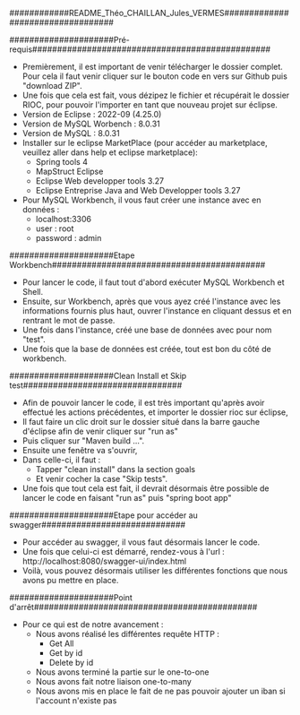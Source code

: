 ############README_Théo_CHAILLAN_Jules_VERMES##################################

#####################Pré-requis################################################

- Premièrement, il est important de venir télécharger le dossier complet. Pour cela il faut venir cliquer sur le bouton code en vers sur Github puis "download ZIP".
- Une fois que cela est fait, vous dézipez le fichier et récupérait le dossier RIOC, pour pouvoir l'importer en tant que nouveau projet sur éclipse.
- Version de Eclipse : 2022-09 (4.25.0)
- Version de MySQL Worbench : 8.0.31
- Version de MySQL : 8.0.31
- Installer sur le eclipse MarketPlace (pour accéder au marketplace, veuillez aller dans help et eclipse marketplace):
	- Spring tools 4
	- MapStruct Eclipse
	- Eclipse Web developper tools 3.27
	- Eclipse Entreprise Java and Web Developper tools 3.27
- Pour MySQL Workbench, il vous faut créer une instance avec en données :
	- localhost:3306
	- user : root
	- password : admin

#####################Etape Workbench###########################################

- Pour lancer le code, il faut tout d'abord exécuter MySQL Workbench et Shell.
- Ensuite, sur Workbench, après que vous ayez créé l'instance avec les informations fournis plus haut, ouvrer l'instance en cliquant dessus et en rentrant le mot de passe.
- Une fois dans l'instance, créé une base de données avec pour nom "test".
- Une fois que la base de données est créée, tout est bon du côté de workbench.

#####################Clean Install et Skip test################################

- Afin de pouvoir lancer le code, il est très important qu'après avoir effectué les actions précédentes, et importer le dossier rioc sur éclipse,
- Il faut faire un clic droit sur le dossier situé dans la barre gauche d'éclipse afin de venir cliquer sur "run as"
- Puis cliquer sur "Maven build ...".
- Ensuite une fenêtre va s'ouvrir,
- Dans celle-ci, il faut :
	- Tapper "clean install" dans la section goals
	- Et venir cocher la case "Skip tests".
- Une fois que tout cela est fait, il devrait désormais être possible de lancer le code en faisant "run as" puis "spring boot app"

#####################Etape pour accéder au swagger#############################

- Pour accéder au swagger, il vous faut désormais lancer le code.
- Une fois que celui-ci est démarré, rendez-vous à l'url : http://localhost:8080/swagger-ui/index.html
- Voilà, vous pouvez désormais utiliser les différentes fonctions que nous avons pu mettre en place.

#####################Point d'arrêt#############################################

- Pour ce qui est de notre avancement :
	- Nous avons réalisé les différentes requête HTTP :
		- Get All
		- Get by id
		- Delete by id
	- Nous avons terminé la partie sur le one-to-one
	- Nous avons fait notre liaison one-to-many
	- Nous avons mis en place le fait de ne pas pouvoir ajouter un iban si l'account n'existe pas
